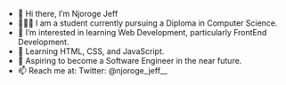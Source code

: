 - 👋 Hi there, I’m Njoroge Jeff
- 👨🏾‍🎓 I am a student currently pursuing a Diploma in Computer Science.
- 👀 I’m interested in learning Web Development, particularly FrontEnd Development.
- 🌱 Learning HTML, CSS, and JavaScript.
- 💞️ Aspiring to become a Software Engineer in the near future.
- 📫 Reach me at: 
      Twitter: @njoroge_jeff__

<!---
njorogejeff/njorogejeff is a ✨ special ✨ repository because its `README.md` (this file) appears on your GitHub profile.
You can click the Preview link to take a look at your changes.
--->
